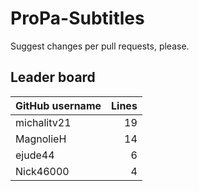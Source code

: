 # ProPa-Subtitles

Suggest changes per pull requests, please.

## Leader board

| GitHub username | Lines |
| :-- | --: |
| michalitv21 | 19 |
| MagnolieH | 14 |
| ejude44 | 6 |
| Nick46000 | 4 |
